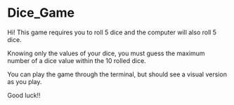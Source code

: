 # Dice_Game
Hi! This game requires you to roll 5 dice and the computer will also roll 5 dice.

Knowing only the values of your dice, you must guess the maximum number of a dice value within the 
10 rolled dice.

You can play the game through the terminal, but should see a visual version as you play.

Good luck!!
